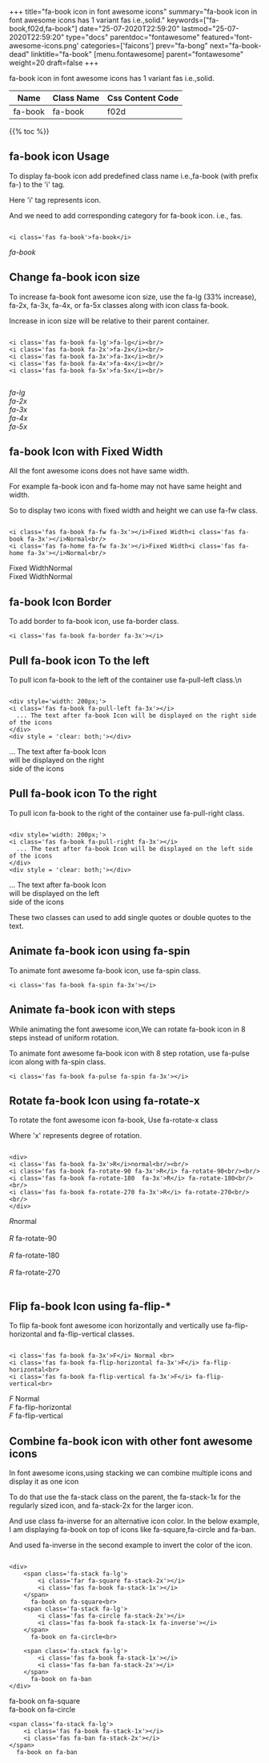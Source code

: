 +++
title="fa-book icon in font awesome icons"
summary="fa-book icon in font awesome icons has 1 variant fas i.e.,solid."
keywords=["fa-book,f02d,fa-book"]
date="25-07-2020T22:59:20"
lastmod="25-07-2020T22:59:20"
type="docs"
parentdoc="fontawesome"
featured='font-awesome-icons.png'
categories=['faicons']
prev="fa-bong"
next="fa-book-dead"
linktitle="fa-book"
[menu.fontawesome]
parent="fontawesome"
weight=20
draft=false
+++


fa-book icon in font awesome icons has 1 variant fas i.e.,solid.

<div class='table-responsive'><table class='table'><thead><tr><th>Name</th><th>Class Name</th><th>Css Content Code</th></tr></thead><tbody><tr><td>fa-book</td><td>fa-book</td><td>f02d</td></tr></tbody></table></div>


{{% toc %}}


## fa-book icon Usage

To display fa-book icon add predefined class name i.e.,fa-book (with prefix fa-) to the 'i' tag.

Here 'i' tag represents icon.

And we need to add corresponding category for fa-book icon. i.e., fas.


```

<i class='fas fa-book'>fa-book</i>
```

<i class='fas fa-book'>fa-book</i>




## Change fa-book icon size
To increase fa-book font awesome icon size, use the fa-lg (33% increase), fa-2x, fa-3x, fa-4x, or fa-5x classes along with icon class fa-book.

Increase in icon size will be relative to their parent container. 

```

<i class='fas fa-book fa-lg'>fa-lg</i><br/>
<i class='fas fa-book fa-2x'>fa-2x</i><br/>
<i class='fas fa-book fa-3x'>fa-3x</i><br/>
<i class='fas fa-book fa-4x'>fa-4x</i><br/>
<i class='fas fa-book fa-5x'>fa-5x</i><br/>
            
```

<i class='fas fa-book fa-lg'>fa-lg</i><br/>
<i class='fas fa-book fa-2x'>fa-2x</i><br/>
<i class='fas fa-book fa-3x'>fa-3x</i><br/>
<i class='fas fa-book fa-4x'>fa-4x</i><br/>
<i class='fas fa-book fa-5x'>fa-5x</i><br/>
            



## fa-book Icon with Fixed Width 

All the font awesome icons does not have same width.

For example fa-book icon and fa-home may not have same height and width.

So to display two icons with fixed width and height we can use fa-fw class.


```

<i class='fas fa-book fa-fw fa-3x'></i>Fixed Width<i class='fas fa-book fa-3x'></i>Normal<br/>
<i class='fas fa-home fa-fw fa-3x'></i>Fixed Width<i class='fas fa-home fa-3x'></i>Normal<br/>
```

<i class='fas fa-book fa-fw fa-3x'></i>Fixed Width<i class='fas fa-book fa-3x'></i>Normal<br/>
<i class='fas fa-home fa-fw fa-3x'></i>Fixed Width<i class='fas fa-home fa-3x'></i>Normal<br/>



## fa-book Icon Border 

To add border to fa-book icon, use fa-border class.


```
<i class='fas fa-book fa-border fa-3x'></i>

```
<i class='fas fa-book fa-border fa-3x'></i>





## Pull fa-book icon To the left

To pull icon fa-book to the left of the container use fa-pull-left class.\n

```

<div style='width: 200px;'>
<i class='fas fa-book fa-pull-left fa-3x'></i>
  ... The text after fa-book Icon will be displayed on the right side of the icons
</div>
<div style = 'clear: both;'></div>
```

<div style='width: 200px;'>
<i class='fas fa-book fa-pull-left fa-3x'></i>
  ... The text after fa-book Icon will be displayed on the right side of the icons
</div>
<div style = 'clear: both;'></div>




## Pull fa-book icon To the right
To pull icon fa-book to the right of the container use fa-pull-right class.

```

<div style='width: 200px;'>
<i class='fas fa-book fa-pull-right fa-3x'></i>
  ... The text after fa-book Icon will be displayed on the left side of the icons
</div>
<div style = 'clear: both;'></div>
```

<div style='width: 200px;'>
<i class='fas fa-book fa-pull-right fa-3x'></i>
  ... The text after fa-book Icon will be displayed on the left side of the icons
</div>
<div style = 'clear: both;'></div>

These two classes can used to add single quotes or double quotes to the text.


## Animate fa-book icon using fa-spin
To animate font awesome fa-book icon, use fa-spin class.

```
<i class='fas fa-book fa-spin fa-3x'></i>
```
<i class='fas fa-book fa-spin fa-3x'></i>




## Animate fa-book icon with steps
While animating the font awesome icon,We can rotate fa-book icon in 8 steps instead of uniform rotation.

To animate font awesome fa-book icon with 8 step rotation, use fa-pulse icon along with fa-spin class.


```
<i class='fas fa-book fa-pulse fa-spin fa-3x'></i>

```
<i class='fas fa-book fa-pulse fa-spin fa-3x'></i>





## Rotate fa-book Icon using fa-rotate-x
To rotate the font awesome icon fa-book, Use fa-rotate-x class

Where 'x' represents degree of rotation.


```

<div>
<i class='fas fa-book fa-3x'>R</i>normal<br/><br/>
<i class='fas fa-book fa-rotate-90 fa-3x'>R</i> fa-rotate-90<br/><br/> 
<i class='fas fa-book fa-rotate-180  fa-3x'>R</i> fa-rotate-180<br/><br/> 
<i class='fas fa-book fa-rotate-270 fa-3x'>R</i> fa-rotate-270<br/><br/>
</div>
```

<div>
<i class='fas fa-book fa-3x'>R</i>normal<br/><br/>
<i class='fas fa-book fa-rotate-90 fa-3x'>R</i> fa-rotate-90<br/><br/> 
<i class='fas fa-book fa-rotate-180  fa-3x'>R</i> fa-rotate-180<br/><br/> 
<i class='fas fa-book fa-rotate-270 fa-3x'>R</i> fa-rotate-270<br/><br/>
</div>




## Flip fa-book Icon using fa-flip-*
To flip fa-book font awesome icon horizontally and vertically use fa-flip-horizontal and fa-flip-vertical classes. 

```

<i class='fas fa-book fa-3x'>F</i> Normal <br>
<i class='fas fa-book fa-flip-horizontal fa-3x'>F</i> fa-flip-horizontal<br>
<i class='fas fa-book fa-flip-vertical fa-3x'>F</i> fa-flip-vertical<br>
```

<i class='fas fa-book fa-3x'>F</i> Normal <br>
<i class='fas fa-book fa-flip-horizontal fa-3x'>F</i> fa-flip-horizontal<br>
<i class='fas fa-book fa-flip-vertical fa-3x'>F</i> fa-flip-vertical<br>




## Combine fa-book icon with other font awesome icons
In font awesome icons,using stacking we can combine multiple icons and display it as one icon 

To do that use the fa-stack class on the parent, the fa-stack-1x for the regularly sized icon, and fa-stack-2x for the larger icon.

And use class fa-inverse for an alternative icon color. 
In the below example, I am displaying fa-book on top of icons like fa-square,fa-circle and fa-ban.

And used fa-inverse in the second example to invert the color of the icon.

```

<div>
    <span class='fa-stack fa-lg'>
        <i class='far fa-square fa-stack-2x'></i>
        <i class='fas fa-book fa-stack-1x'></i>
    </span>
      fa-book on fa-square<br>
    <span class='fa-stack fa-lg'>
        <i class='fas fa-circle fa-stack-2x'></i>
        <i class='fas fa-book fa-stack-1x fa-inverse'></i>
    </span>
      fa-book on fa-circle<br>

    <span class='fa-stack fa-lg'>
        <i class='fas fa-book fa-stack-1x'></i>
        <i class='fas fa-ban fa-stack-2x'></i>
    </span>
      fa-book on fa-ban
</div>
```

<div>
    <span class='fa-stack fa-lg'>
        <i class='far fa-square fa-stack-2x'></i>
        <i class='fas fa-book fa-stack-1x'></i>
    </span>
      fa-book on fa-square<br>
    <span class='fa-stack fa-lg'>
        <i class='fas fa-circle fa-stack-2x'></i>
        <i class='fas fa-book fa-stack-1x fa-inverse'></i>
    </span>
      fa-book on fa-circle<br>

    <span class='fa-stack fa-lg'>
        <i class='fas fa-book fa-stack-1x'></i>
        <i class='fas fa-ban fa-stack-2x'></i>
    </span>
      fa-book on fa-ban
</div>






